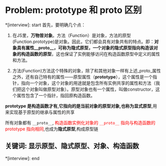 # Problem: prototype 和 proto 区别

*[interview]: start
首先，要明确几个点：

1. 在JS里，**万物皆对象**。方法（Function）是对象，方法的原型(Function.prototype)是对象。因此，它们都会具有对象共有的特点。即：**对象具有属性__proto__，可称为隐式原型，一个对象的隐式原型指向构造该对象的构造函数的原型**，这也保证了实例能够访问在构造函数原型中定义的属性和方法。

2. 方法(Function)方法这个特殊的对象，除了和其他对象一样有上述_proto_属性之外，还有自己特有的属性——原型属性（**prototype**），这个属性是一个指针，指向一个对象，这个对象的用途就是包含所有实例共享的属性和方法（我们把这个对象叫做原型对象）。原型对象也有一个属性，叫做constructor，这个属性包含了一个指针，指回原构造函数。

**prototype 是构造函数才有,它指向的是当前对象的原型对象,**也称为**显式原型**,用来实现基于原型的继承与属性的共享

所有对象都有 `__proto__`, <font color='#f00'>构造函数实例化对象的 `__proto__` 指向与构造函数的 prototype 指向相同</font>,也成为**隐式原型**,构成原型链

## 关键词: 显示原型、隐式原型、对象、构造函数
*[interview]: end
